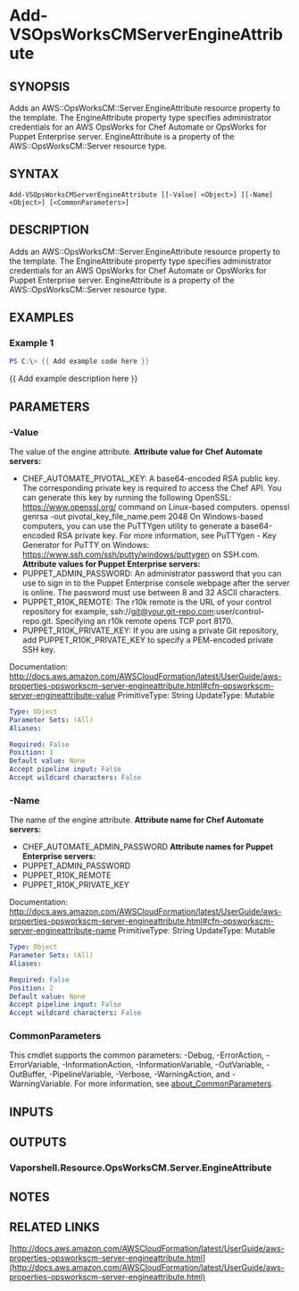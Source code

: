 # Add-VSOpsWorksCMServerEngineAttribute

## SYNOPSIS
Adds an AWS::OpsWorksCM::Server.EngineAttribute resource property to the template.
The EngineAttribute property type specifies administrator credentials for an AWS OpsWorks for Chef Automate or OpsWorks for Puppet Enterprise server.
EngineAttribute is a property of the AWS::OpsWorksCM::Server resource type.

## SYNTAX

```
Add-VSOpsWorksCMServerEngineAttribute [[-Value] <Object>] [[-Name] <Object>] [<CommonParameters>]
```

## DESCRIPTION
Adds an AWS::OpsWorksCM::Server.EngineAttribute resource property to the template.
The EngineAttribute property type specifies administrator credentials for an AWS OpsWorks for Chef Automate or OpsWorks for Puppet Enterprise server.
EngineAttribute is a property of the AWS::OpsWorksCM::Server resource type.

## EXAMPLES

### Example 1
```powershell
PS C:\> {{ Add example code here }}
```

{{ Add example description here }}

## PARAMETERS

### -Value
The value of the engine attribute.
**Attribute value for Chef Automate servers:**
+  CHEF_AUTOMATE_PIVOTAL_KEY: A base64-encoded RSA public key.
The corresponding private key is required to access the Chef API.
You can generate this key by running the following OpenSSL: https://www.openssl.org/ command on Linux-based computers.
openssl genrsa -out pivotal_key_file_name.pem 2048
On Windows-based computers, you can use the PuTTYgen utility to generate a base64-encoded RSA private key.
For more information, see PuTTYgen - Key Generator for PuTTY on Windows: https://www.ssh.com/ssh/putty/windows/puttygen on SSH.com.
**Attribute values for Puppet Enterprise servers:**
+  PUPPET_ADMIN_PASSWORD: An administrator password that you can use to sign in to the Puppet Enterprise console webpage after the server is online.
The password must use between 8 and 32 ASCII characters.
+  PUPPET_R10K_REMOTE: The r10k remote is the URL of your control repository for example, ssh://git@your.git-repo.com:user/control-repo.git.
Specifying an r10k remote opens TCP port 8170.
+  PUPPET_R10K_PRIVATE_KEY: If you are using a private Git repository, add PUPPET_R10K_PRIVATE_KEY to specify a PEM-encoded private SSH key.

Documentation: http://docs.aws.amazon.com/AWSCloudFormation/latest/UserGuide/aws-properties-opsworkscm-server-engineattribute.html#cfn-opsworkscm-server-engineattribute-value
PrimitiveType: String
UpdateType: Mutable

```yaml
Type: Object
Parameter Sets: (All)
Aliases:

Required: False
Position: 1
Default value: None
Accept pipeline input: False
Accept wildcard characters: False
```

### -Name
The name of the engine attribute.
**Attribute name for Chef Automate servers:**
+  CHEF_AUTOMATE_ADMIN_PASSWORD
**Attribute names for Puppet Enterprise servers:**
+  PUPPET_ADMIN_PASSWORD
+  PUPPET_R10K_REMOTE
+  PUPPET_R10K_PRIVATE_KEY

Documentation: http://docs.aws.amazon.com/AWSCloudFormation/latest/UserGuide/aws-properties-opsworkscm-server-engineattribute.html#cfn-opsworkscm-server-engineattribute-name
PrimitiveType: String
UpdateType: Mutable

```yaml
Type: Object
Parameter Sets: (All)
Aliases:

Required: False
Position: 2
Default value: None
Accept pipeline input: False
Accept wildcard characters: False
```

### CommonParameters
This cmdlet supports the common parameters: -Debug, -ErrorAction, -ErrorVariable, -InformationAction, -InformationVariable, -OutVariable, -OutBuffer, -PipelineVariable, -Verbose, -WarningAction, and -WarningVariable. For more information, see [about_CommonParameters](http://go.microsoft.com/fwlink/?LinkID=113216).

## INPUTS

## OUTPUTS

### Vaporshell.Resource.OpsWorksCM.Server.EngineAttribute
## NOTES

## RELATED LINKS

[http://docs.aws.amazon.com/AWSCloudFormation/latest/UserGuide/aws-properties-opsworkscm-server-engineattribute.html](http://docs.aws.amazon.com/AWSCloudFormation/latest/UserGuide/aws-properties-opsworkscm-server-engineattribute.html)

